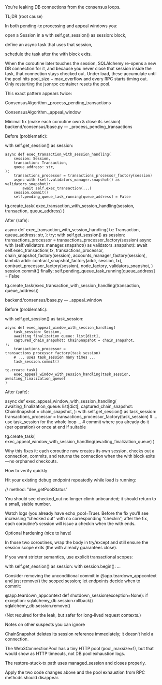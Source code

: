 You're leaking DB connections from the consensus loops.

TL;DR (root cause)

In both pending-tx processing and appeal windows you:

open a Session in a with self.get_session() as session: block,

define an async task that uses that session,

schedule the task after the with block exits.

When the coroutine later touches the session, SQLAlchemy re-opens a new DB connection for it, and because you never close that session inside the task, that connection stays checked out. Under load, these accumulate until the pool hits pool_size + max_overflow and every RPC starts timing out. Only restarting the jsonrpc container resets the pool.

This exact pattern appears twice:

ConsensusAlgorithm._process_pending_transactions

ConsensusAlgorithm._appeal_window

Minimal fix (make each coroutine own & close its session)
backend/consensus/base.py — _process_pending_transactions

Before (problematic):

with self.get_session() as session:

    async def exec_transaction_with_session_handling(
        session: Session,
        transaction: Transaction,
        queue_address: str,
    ):
        transactions_processor = transactions_processor_factory(session)
        async with (self.validators_manager.snapshot() as validators_snapshot):
            await self.exec_transaction(...)
        session.commit()
        self.pending_queue_task_running[queue_address] = False

tg.create_task(
    exec_transaction_with_session_handling(session, transaction, queue_address)
)


After (safe):

async def exec_transaction_with_session_handling(
    tx: Transaction,
    queue_address: str,
):
    try:
        with self.get_session() as session:
            transactions_processor = transactions_processor_factory(session)
            async with (self.validators_manager.snapshot() as validators_snapshot):
                await self.exec_transaction(
                    tx,
                    transactions_processor,
                    chain_snapshot_factory(session),
                    accounts_manager_factory(session),
                    lambda addr: contract_snapshot_factory(addr, session, tx),
                    contract_processor_factory(session),
                    node_factory,
                    validators_snapshot,
                )
            session.commit()
    finally:
        self.pending_queue_task_running[queue_address] = False

tg.create_task(exec_transaction_with_session_handling(transaction, queue_address))

backend/consensus/base.py — _appeal_window

Before (problematic):

with self.get_session() as task_session:

    async def exec_appeal_window_with_session_handling(
        task_session: Session,
        awaiting_finalization_queue: list[dict],
        captured_chain_snapshot: ChainSnapshot = chain_snapshot,
    ):
        transactions_processor = transactions_processor_factory(task_session)
        # ... uses task_session many times ...
        task_session.commit()

    tg.create_task(
        exec_appeal_window_with_session_handling(task_session, awaiting_finalization_queue)
    )


After (safe):

async def exec_appeal_window_with_session_handling(
    awaiting_finalization_queue: list[dict],
    captured_chain_snapshot: ChainSnapshot = chain_snapshot,
):
    with self.get_session() as task_session:
        transactions_processor = transactions_processor_factory(task_session)
        # ... use task_session for the whole loop ...
        # commit where you already do it (per operation) or once at end if suitable

tg.create_task(
    exec_appeal_window_with_session_handling(awaiting_finalization_queue)
)


Why this fixes it: each coroutine now creates its own session, checks out a connection, commits, and returns the connection when the with block exits—no orphaned checkouts.

How to verify quickly

Hit your existing debug endpoint repeatedly while load is running:

// method: "dev_getPoolStatus"


You should see checked_out no longer climb unbounded; it should return to a small, stable number.

Watch logs (you already have echo_pool=True). Before the fix you’ll see increasing “checked out” with no corresponding “checkin”; after the fix, each coroutine’s session will issue a checkin when the with ends.

Optional hardening (nice to have)

In those two coroutines, wrap the body in try/except and still ensure the session scope exits (the with already guarantees close).

If you want stricter semantics, use explicit transactional scopes:

with self.get_session() as session:
    with session.begin():
        ...


Consider removing the unconditional commit in @app.teardown_appcontext and just remove() the scoped session; let endpoints decide when to commit:

@app.teardown_appcontext
def shutdown_session(exception=None):
    if exception:
        sqlalchemy_db.session.rollback()
    sqlalchemy_db.session.remove()


(Not required for the leak, but safer for long-lived request contexts.)

Notes on other suspects you can ignore

ChainSnapshot deletes its session reference immediately; it doesn’t hold a connection.

The Web3ConnectionPool has a tiny HTTP pool (pool_maxsize=1), but that would show as HTTP timeouts, not DB pool exhaustion logs.

The restore-stuck-tx path uses managed_session and closes properly.

Apply the two code changes above and the pool exhaustion from RPC methods should disappear.